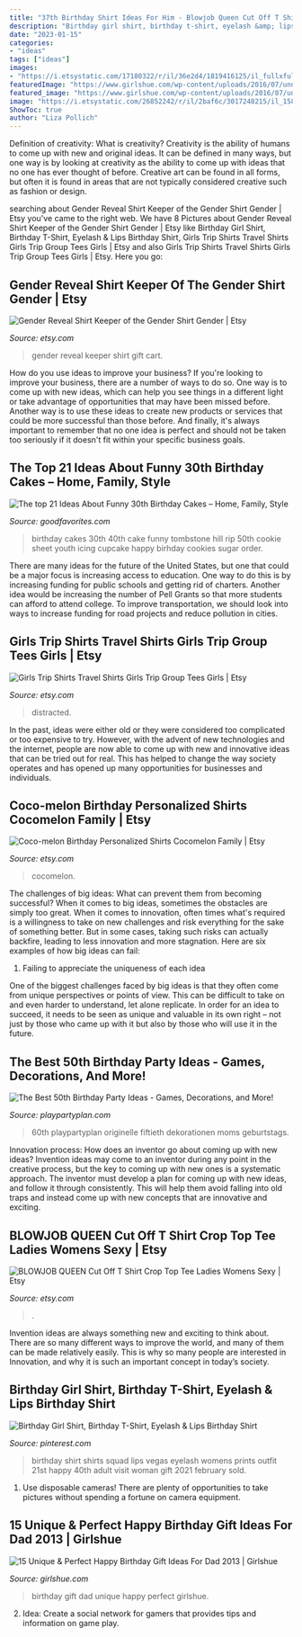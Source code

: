 ```yaml
---
title: "37th Birthday Shirt Ideas For Him - Blowjob Queen Cut Off T Shirt Crop Top Tee Ladies Womens Sexy"
description: "Birthday girl shirt, birthday t-shirt, eyelash &amp; lips birthday shirt"
date: "2023-01-15"
categories:
- "ideas"
tags: ["ideas"]
images:
- "https://i.etsystatic.com/17180322/r/il/36e2d4/1819416125/il_fullxfull.1819416125_7tsa.jpg"
featuredImage: "https://www.girlshue.com/wp-content/uploads/2016/07/unnamed-file-4007.jpg"
featured_image: "https://www.girlshue.com/wp-content/uploads/2016/07/unnamed-file-4007.jpg"
image: "https://i.etsystatic.com/26852242/r/il/2baf6c/3017248215/il_1588xN.3017248215_5aof.jpg"
ShowToc: true
author: "Liza Pollich"
---
```



Definition of creativity: What is creativity?
Creativity is the ability of humans to come up with new and original ideas. It can be defined in many ways, but one way is by looking at creativity as the ability to come up with ideas that no one has ever thought of before. Creative art can be found in all forms, but often it is found in areas that are not typically considered creative such as fashion or design.

	

		
searching about Gender Reveal Shirt Keeper of the Gender Shirt Gender | Etsy you've came to the right web. We have 8 Pictures about Gender Reveal Shirt Keeper of the Gender Shirt Gender | Etsy like Birthday Girl Shirt, Birthday T-Shirt, Eyelash &amp; Lips Birthday Shirt, Girls Trip Shirts Travel Shirts Girls Trip Group Tees Girls | Etsy and also Girls Trip Shirts Travel Shirts Girls Trip Group Tees Girls | Etsy. Here you go:
		
    
## Gender Reveal Shirt Keeper Of The Gender Shirt Gender | Etsy

<img loading=lazy src="https://i.etsystatic.com/17180322/r/il/36e2d4/1819416125/il_fullxfull.1819416125_7tsa.jpg" onerror="this.onerror=null;this.src='https://tse3.mm.bing.net/th?id=OIP.Fn3mKxnfomP6r6ehbruEPAHaH9&amp;pid=15.1';" alt="Gender Reveal Shirt Keeper of the Gender Shirt Gender | Etsy">

_Source: etsy.com_

>gender reveal keeper shirt gift cart. 

	

How do you use ideas to improve your business?
If you're looking to improve your business, there are a number of ways to do so. One way is to come up with new ideas, which can help you see things in a different light or take advantage of opportunities that may have been missed before. Another way is to use these ideas to create new products or services that could be more successful than those before. And finally, it's always important to remember that no one idea is perfect and should not be taken too seriously if it doesn't fit within your specific business goals.

    
## The Top 21 Ideas About Funny 30th Birthday Cakes – Home, Family, Style

<img loading=lazy src="https://goodfavorites.com/wp-content/uploads/2020/02/funny-30th-birthday-cakes-fresh-40th-birthday-tombstone-cake-of-funny-30th-birthday-cakes.jpg" onerror="this.onerror=null;this.src='https://tse1.mm.bing.net/th?id=OIP.m7i9VNazO2yjKdvAvINfyAHaJ4&amp;pid=15.1';" alt="The top 21 Ideas About Funny 30th Birthday Cakes – Home, Family, Style">

_Source: goodfavorites.com_

>birthday cakes 30th 40th cake funny tombstone hill rip 50th cookie sheet youth icing cupcake happy birhday cookies sugar order. 

	

There are many ideas for the future of the United States, but one that could be a major focus is increasing access to education. One way to do this is by increasing funding for public schools and getting rid of charters. Another idea would be increasing the number of Pell Grants so that more students can afford to attend college. To improve transportation, we should look into ways to increase funding for road projects and reduce pollution in cities.

    
## Girls Trip Shirts Travel Shirts Girls Trip Group Tees Girls | Etsy

<img loading=lazy src="https://i.etsystatic.com/22340920/r/il/3d9f55/2976955246/il_fullxfull.2976955246_s3sw.jpg" onerror="this.onerror=null;this.src='https://tse1.mm.bing.net/th?id=OIP.7Tv8y92l9iQwfOq7IZnpJQHaFj&amp;pid=15.1';" alt="Girls Trip Shirts Travel Shirts Girls Trip Group Tees Girls | Etsy">

_Source: etsy.com_

>distracted. 

	

In the past, ideas were either old or they were considered too complicated or too expensive to try. However, with the advent of new technologies and the internet, people are now able to come up with new and innovative ideas that can be tried out for real. This has helped to change the way society operates and has opened up many opportunities for businesses and individuals.

    
## Coco-melon Birthday Personalized Shirts Cocomelon Family | Etsy

<img loading=lazy src="https://i.etsystatic.com/26852242/r/il/2baf6c/3017248215/il_1588xN.3017248215_5aof.jpg" onerror="this.onerror=null;this.src='https://tse2.mm.bing.net/th?id=OIP.S6R1L7Oq--8i2HnBvCY8wwHaFR&amp;pid=15.1';" alt="Coco-melon Birthday Personalized Shirts Cocomelon Family | Etsy">

_Source: etsy.com_

>cocomelon. 

	

The challenges of big ideas: What can prevent them from becoming successful?
When it comes to big ideas, sometimes the obstacles are simply too great. When it comes to innovation, often times what's required is a willingness to take on new challenges and risk everything for the sake of something better. But in some cases, taking such risks can actually backfire, leading to less innovation and more stagnation. Here are six examples of how big ideas can fail:
1) Failing to appreciate the uniqueness of each idea

One of the biggest challenges faced by big ideas is that they often come from unique perspectives or points of view. This can be difficult to take on and even harder to understand, let alone replicate. In order for an idea to succeed, it needs to be seen as unique and valuable in its own right – not just by those who came up with it but also by those who will use it in the future.

    
## The Best 50th Birthday Party Ideas - Games, Decorations, And More!

<img loading=lazy src="https://www.playpartyplan.com/wp-content/uploads/2014/01/survival.jpg" onerror="this.onerror=null;this.src='https://tse3.mm.bing.net/th?id=OIP.H5A0Xe2p_tB6V_dIo3ar8QAAAA&amp;pid=15.1';" alt="The Best 50th Birthday Party Ideas - Games, Decorations, and More!">

_Source: playpartyplan.com_

>60th playpartyplan originelle fiftieth dekorationen moms geburtstags. 

	

Innovation process: How does an inventor go about coming up with new ideas?
Invention ideas may come to an inventor during any point in the creative process, but the key to coming up with new ones is a systematic approach. The inventor must develop a plan for coming up with new ideas, and follow it through consistently. This will help them avoid falling into old traps and instead come up with new concepts that are innovative and exciting.

    
## BLOWJOB QUEEN Cut Off T Shirt Crop Top Tee Ladies Womens Sexy | Etsy

<img loading=lazy src="https://i.etsystatic.com/26874630/r/il/e6fc60/3017989244/il_1588xN.3017989244_8sys.jpg" onerror="this.onerror=null;this.src='https://tse2.mm.bing.net/th?id=OIP.HGShqfQgndh7uuABk391XAHaLM&amp;pid=15.1';" alt="BLOWJOB QUEEN Cut Off T Shirt Crop Top Tee Ladies Womens Sexy | Etsy">

_Source: etsy.com_

>. 

	

Invention ideas are always something new and exciting to think about. There are so many different ways to improve the world, and many of them can be made relatively easily. This is why so many people are interested in Innovation, and why it is such an important concept in today’s society.

    
## Birthday Girl Shirt, Birthday T-Shirt, Eyelash &amp; Lips Birthday Shirt

<img loading=lazy src="https://i.pinimg.com/originals/82/2b/05/822b0553625e11f65d4f76bebbc4919b.jpg" onerror="this.onerror=null;this.src='https://tse3.mm.bing.net/th?id=OIP.6E7rUktAe5Llv1UIsaAwMwHaJ4&amp;pid=15.1';" alt="Birthday Girl Shirt, Birthday T-Shirt, Eyelash &amp; Lips Birthday Shirt">

_Source: pinterest.com_

>birthday shirt shirts squad lips vegas eyelash womens prints outfit 21st happy 40th adult visit woman gift 2021 february sold. 

	

1. Use disposable cameras! There are plenty of opportunities to take pictures without spending a fortune on camera equipment.

    
## 15 Unique &amp; Perfect Happy Birthday Gift Ideas For Dad 2013 | Girlshue

<img loading=lazy src="https://www.girlshue.com/wp-content/uploads/2016/07/unnamed-file-4007.jpg" onerror="this.onerror=null;this.src='https://tse2.mm.bing.net/th?id=OIP.rQabgBYCQ09vzKBz-5vCQAHaJ3&amp;pid=15.1';" alt="15 Unique &amp; Perfect Happy Birthday Gift Ideas For Dad 2013 | Girlshue">

_Source: girlshue.com_

>birthday gift dad unique happy perfect girlshue. 

	

2. Idea: Create a social network for gamers that provides tips and information on game play.

